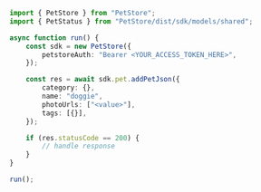 <!-- Start SDK Example Usage [usage] -->
```typescript
import { PetStore } from "PetStore";
import { PetStatus } from "PetStore/dist/sdk/models/shared";

async function run() {
    const sdk = new PetStore({
        petstoreAuth: "Bearer <YOUR_ACCESS_TOKEN_HERE>",
    });

    const res = await sdk.pet.addPetJson({
        category: {},
        name: "doggie",
        photoUrls: ["<value>"],
        tags: [{}],
    });

    if (res.statusCode == 200) {
        // handle response
    }
}

run();

```
<!-- End SDK Example Usage [usage] -->